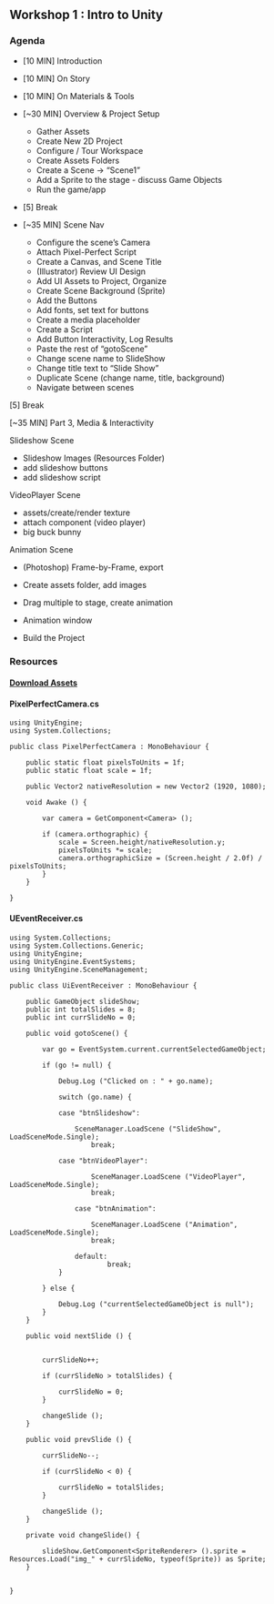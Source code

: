 ##  Workshop 1 : Intro to Unity


### Agenda

* [10 MIN] Introduction

* [10 MIN] On Story 

* [10 MIN] On Materials & Tools

* [~30 MIN] Overview & Project Setup

  + Gather Assets
  + Create New 2D Project
  + Configure / Tour Workspace
  + Create Assets Folders
  + Create a Scene -> “Scene1”
  + Add a Sprite to the stage - discuss Game Objects
  + Run the game/app

* [5] Break

* [~35 MIN] Scene Nav

  + Configure the scene’s Camera
  + Attach Pixel-Perfect Script
  + Create a Canvas, and Scene Title
  + (Illustrator) Review UI Design
  + Add UI Assets to Project, Organize
  + Create Scene Background (Sprite)
  + Add the Buttons
  + Add fonts, set text for buttons
  + Create a media placeholder
  + Create a Script
  + Add Button Interactivity, Log Results
  + Paste the rest of “gotoScene”
  + Change scene name to SlideShow
  + Change title text to “Slide Show”
  + Duplicate Scene (change name, title, background)
  + Navigate between scenes

[5] Break

[~35 MIN] Part 3, Media & Interactivity

  Slideshow Scene
  + Slideshow Images (Resources Folder) 
  + add slideshow buttons
  + add slideshow script
  
  VideoPlayer Scene
  + assets/create/render texture
  + attach component (video player)
  + big buck bunny

  Animation Scene
  + (Photoshop) Frame-by-Frame, export
  + Create assets folder, add images
  + Drag multiple to stage, create animation
  + Animation window

  + Build the Project

### Resources

#### [Download Assets](https://drive.google.com/file/d/0B1Zs29ohFpIgY0Z2aEoyTE1vTkk/view?usp=sharing)

#### PixelPerfectCamera.cs

```
using UnityEngine;
using System.Collections;

public class PixelPerfectCamera : MonoBehaviour {

	public static float pixelsToUnits = 1f;
	public static float scale = 1f;

	public Vector2 nativeResolution = new Vector2 (1920, 1080);

	void Awake () {
		
		var camera = GetComponent<Camera> ();

		if (camera.orthographic) {
			scale = Screen.height/nativeResolution.y;
			pixelsToUnits *= scale;
			camera.orthographicSize = (Screen.height / 2.0f) / pixelsToUnits;
		}
	}

}
```

#### UEventReceiver.cs
```
using System.Collections;
using System.Collections.Generic;
using UnityEngine;
using UnityEngine.EventSystems;
using UnityEngine.SceneManagement;

public class UiEventReceiver : MonoBehaviour {

	public GameObject slideShow;
	public int totalSlides = 8;
	public int currSlideNo = 0;

	public void gotoScene() {
		
		var go = EventSystem.current.currentSelectedGameObject;

		if (go != null) {
			
			Debug.Log ("Clicked on : " + go.name);

			switch (go.name) {

			case "btnSlideshow": 

				SceneManager.LoadScene ("SlideShow", LoadSceneMode.Single);
					break;

			case "btnVideoPlayer": 

					SceneManager.LoadScene ("VideoPlayer", LoadSceneMode.Single);
					break;

				case "btnAnimation": 
				
					SceneManager.LoadScene ("Animation", LoadSceneMode.Single);
					break;

				default:
						break;
			}

		} else {
			
			Debug.Log ("currentSelectedGameObject is null");
		}
	}

	public void nextSlide () {
		

		currSlideNo++;

		if (currSlideNo > totalSlides) {

			currSlideNo = 0;
		}

		changeSlide ();
	}

	public void prevSlide () {
		
		currSlideNo--;

		if (currSlideNo < 0) {

			currSlideNo = totalSlides;
		}

		changeSlide ();
	}

	private void changeSlide() {
		
		slideShow.GetComponent<SpriteRenderer> ().sprite = Resources.Load("img_" + currSlideNo, typeof(Sprite)) as Sprite;
	}
		
		
}

```

